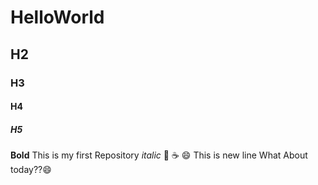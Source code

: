 # HelloWorld
## H2
### H3
#### H4
##### H5
**Bold**
This is my first Repository
*italic*
:pizza:
:coffee:
:smile:
This is new line
What About today??:smile:
